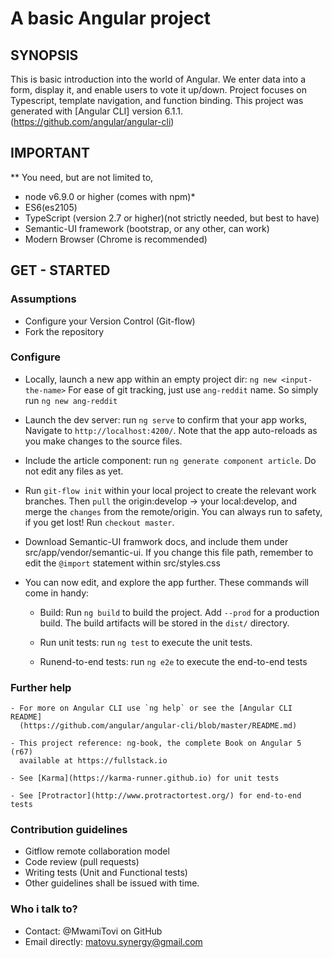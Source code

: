 
A basic Angular project
=======================

## SYNOPSIS

This is basic introduction into the world of Angular.
We enter data into a form, display it, and enable users to vote it up/down.
Project focuses on Typescript, template navigation, and function binding.
This project was generated with [Angular CLI] version 6.1.1.
(https://github.com/angular/angular-cli)


## IMPORTANT

** You need, but are not limited to,
   - node v6.9.0 or higher (comes with npm)*
   - ES6(es2105)
   - TypeScript (version 2.7 or higher)(not strictly needed, but best to have)
   - Semantic-UI framework (bootstrap, or any other, can work)
   - Modern Browser (Chrome is recommended)


## GET - STARTED

### Assumptions
   - Configure your Version Control (Git-flow)
   - Fork the repository

### Configure

   - Locally, launch a new app within an empty project dir: `ng new <input-the-name>`
     For ease of git tracking, just use `ang-reddit` name. So simply run `ng new ang-reddit`

   - Launch the dev server: run `ng serve` to confirm that your app works,
     Navigate to `http://localhost:4200/`. 
     Note that the app auto-reloads as you make changes to the source files.

   - Include the article component: run `ng generate component article`.
     Do not edit any files as yet.

   - Run `git-flow init` within your local project to create the relevant work branches.
     Then `pull` the origin:develop -> your local:develop, 
     and merge the `changes` from the remote/origin.
     You can always run to safety, if you get lost! Run `checkout master`.

   - Download Semantic-UI framwork docs,
     and include them under src/app/vendor/semantic-ui. If you change this file path,
     remember to edit the `@import` statement within src/styles.css

   - You can now edit, and explore the app further.
     These commands will come in handy:
       - Build: Run `ng build` to build the project. Add `--prod` for a production build.
         The build artifacts will be stored in the `dist/` directory.

       - Run unit tests: run `ng test` to execute the unit tests.

       - Runend-to-end tests: run `ng e2e` to execute the end-to-end tests

### Further help

    - For more on Angular CLI use `ng help` or see the [Angular CLI README]
      (https://github.com/angular/angular-cli/blob/master/README.md)

    - This project reference: ng-book, the complete Book on Angular 5 (r67)
      available at https://fullstack.io

    - See [Karma](https://karma-runner.github.io) for unit tests

    - See [Protractor](http://www.protractortest.org/) for end-to-end tests

### Contribution guidelines
   - Gitflow remote collaboration model
   - Code review (pull requests)
   - Writing tests (Unit and Functional tests)
   - Other guidelines shall be issued with time.

### Who i talk to?
   - Contact: @MwamiTovi on GitHub
   - Email directly: matovu.synergy@gmail.com